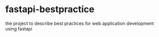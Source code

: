 # fastapi-bestpractice
the project to describe best practices for web application development using fastapi

